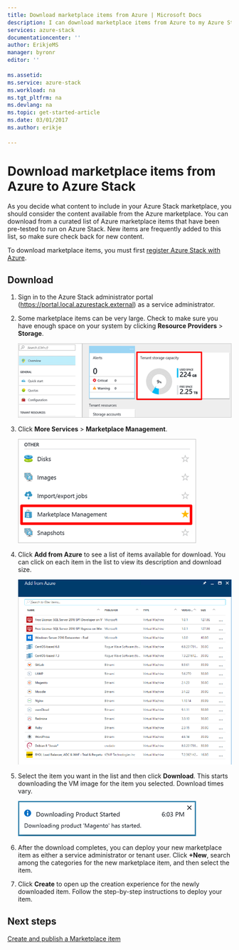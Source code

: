 ```yaml
---
title: Download marketplace items from Azure | Microsoft Docs
description: I can download marketplace items from Azure to my Azure Stack deployment.
services: azure-stack
documentationcenter: ''
author: ErikjeMS
manager: byronr
editor: ''

ms.assetid: 
ms.service: azure-stack
ms.workload: na
ms.tgt_pltfrm: na
ms.devlang: na
ms.topic: get-started-article
ms.date: 03/01/2017
ms.author: erikje

---
```

# Download marketplace items from Azure to Azure Stack

As you decide what content to include in your Azure Stack marketplace, you should consider the content available from the Azure marketplace. You can download from a curated list of Azure marketplace items that have been pre-tested to run on Azure Stack. New items are frequently added to this list, so make sure check back for new content.

To download marketplace items, you must first [register Azure Stack with Azure](azure-stack-register.md). 

## Download
1. Sign in to the Azure Stack administrator portal (https://portal.local.azurestack.external) as a service administrator.
2. Some marketplace items can be very large.  Check to make sure you have enough space on your system by clicking **Resource Providers** > **Storage**.

    ![](media/azure-stack-download-azure-marketplace-item/image01.png)

3. Click **More Services** > **Marketplace Management**.

    ![](media/azure-stack-download-azure-marketplace-item/image02.png)

4. Click **Add from Azure** to see a list of items available for download. You can click on each item in the list to view its description and download size.

    ![](media/azure-stack-download-azure-marketplace-item/image03.png)

5. Select the item you want in the list and then click **Download**. This starts downloading the VM image for the item you selected. Download times vary.

    ![](media/azure-stack-download-azure-marketplace-item/image04.png)

6. After the download completes, you can deploy your new marketplace item as either a service administrator or tenant user. Click **+New**, search among the categories for the new marketplace item, and then select the item.
7. Click **Create** to open up the creation experience for the newly downloaded item. Follow the step-by-step instructions to deploy your item.

## Next steps

[Create and publish a Marketplace item](azure-stack-create-and-publish-marketplace-item.md)
